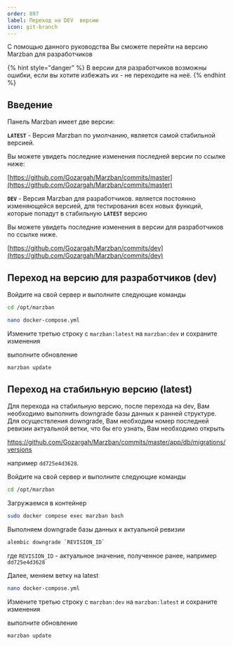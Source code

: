 ```yaml
---
order: 897
label: Переход на DEV  версию
icon: git-branch
---
```


С помощью данного руководства Вы сможете перейти на версию Marzban для разработчиков

{% hint style="danger" %}
В версии для разработчиков возможны ошибки, если вы хотите избежать их - не переходите на неё.
{% endhint %}

## Введение <a href="#intro" id="intro"></a>

Панель Marzban имеет две версии:

**`LATEST`** - Версия Marzban по умолчанию, является самой стабильной версией. &#x20;

Вы можете увидеть последние изменения последней версии по ссылке ниже:

[https://github.com/Gozargah/Marzban/commits/master](https://github.com/Gozargah/Marzban/commits/master)

**`DEV`** - Версия Marzban для разработчиков.  является постоянно изменяющейся версией, для тестирования всех новых функций, которые попадут в стабильную **`LATEST`** версию

Вы можете увидеть последние изменения в версии для разработчиков по ссылке ниже.

[https://github.com/Gozargah/Marzban/commits/dev](https://github.com/Gozargah/Marzban/commits/dev)

## Переход на версию для разработчиков (dev) <a href="#change-version" id="change-version"></a>

Войдите на свой сервер и выполните следующие команды

```bash
cd /opt/marzban
```

```bash
nano docker-compose.yml
```

Измените третью строку с `marzban:latest` на `marzban:dev`  и сохраните изменения

выполните обновление

```bash
marzban update 
```
## Переход на стабильную версию (latest)
Для перехода на стабильную версию, после перехода на dev, Вам необходимо выполнить downgrade базы данных к ранней структуре.
Для осуществления downgrade, Вам необходим номер последней ревизии актуальной ветки, что бы его узнать, Вам необходимо открыть 

https://github.com/Gozargah/Marzban/commits/master/app/db/migrations/versions

например `dd725e4d3628`.

Войдите на свой сервер и выполните следующие команды

```bash
cd /opt/marzban
```
Загружаемся в контейнер
```bash
sudo docker compose exec marzban bash
```
Выполняем downgrade базы данных к актуальной ревизии 
```bash
alembic downgrade `REVISION_ID`
```
где `REVISION_ID` - актуальное значение, полученное ранее, например `dd725e4d3628`

Далее, меняем ветку на latest 
```bash
nano docker-compose.yml
```

Измените третью строку с `marzban:dev` на `marzban:latest`  и сохраните изменения

выполните обновление

```bash
marzban update 
```


